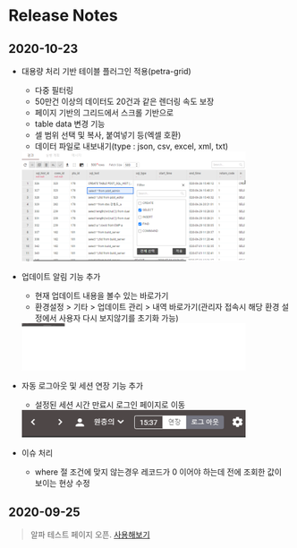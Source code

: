 # Release Notes

## 2020-10-23
- 대용량 처리 기반 테이블 플러그인 적용(petra-grid)
  - 다중 필터링
  - 50만건 이상의 데이터도 20건과 같은 렌더링 속도 보장
  - 페이지 기반의 그리드에서 스크롤 기반으로
  - table data 변경 기능
  - 셀 범위 선택 및 복사, 붙여넣기 등(엑셀 호환)
  - 데이터 파일로 내보내기(type : json, csv, excel, xml, txt)
  <img src="/images/20201023_3.png" width="400px"/>
  
- 업데이트 알림 기능 추가
  - 현재 업데이트 내용을 볼수 있는 바로가기
  - 환경설정 > 기타 > 업데이트 관리 > 내역 바로가기(관리자 접속시 해당 환경 설정에서 사용자 다시 보지않기를 초기화 가능)
  <img src="/images/20201023_2.png" width="400px"/>
  
- 자동 로그아웃 및 세션 연장 기능 추가
  - 설정된 세션 시간 만료시 로그인 페이지로 이동
  <img src="/images/20201023_1.png" width="400px"/>

- 이슈 처리
  - where 절 조건에 맞지 않는경우 레코드가 0 이어야 하는데 전에 조회한 값이 보이는 현상 수정
  
## 2020-09-25

> 알파 테스트 페이지 오픈. [사용해보기](http://ds.sinsiway.com/petra/init.do)
